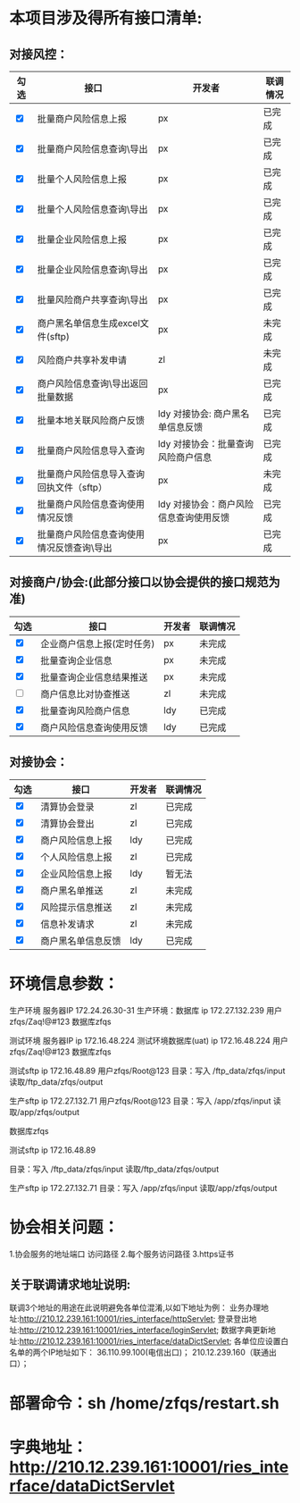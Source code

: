 # 本项目涉及得所有接口清单:

## 对接风控：

|勾选|接口|开发者|联调情况|
|---|---|---|---|
|<input type="checkbox" checked>| 批量商户风险信息上报                 |        px|已完成|
|<input type="checkbox" checked>| 批量商户风险信息查询\导出              |      px|已完成|
|<input type="checkbox" checked>| 批量个人风险信息上报                 |        px|已完成|
|<input type="checkbox" checked>| 批量个人风险信息查询\导出              |      px|已完成|
|<input type="checkbox" checked>| 批量企业风险信息上报                 |        px|已完成|
|<input type="checkbox" checked>| 批量企业风险信息查询\导出              |      px|已完成|
|<input type="checkbox" checked>| 批量风险商户共享查询\导出              |      px|已完成|
|<input type="checkbox" checked>| 商户黑名单信息生成excel文件(sftp)     |       px|未完成|
|<input type="checkbox" checked>| 风险商户共享补发申请                 |        zl|未完成|
|<input type="checkbox" checked>| 商户风险信息查询\导出返回批量数据          |      px|已完成|
|<input type="checkbox" checked>| 批量本地关联风险商户反馈               |      ldy 对接协会: 商户黑名单信息反馈|已完成|
|<input type="checkbox" checked>| 批量商户风险信息导入查询               |      ldy 对接协会：批量查询风险商户信息 |已完成|
|<input type="checkbox" checked>| 批量商户风险信息导入查询回执文件（sftp）     | px|未完成|
|<input type="checkbox" checked>| 批量商户风险信息查询使用情况反馈           |  ldy 对接协会：商户风险信息查询使用反馈 |已完成|
|<input type="checkbox" checked>| 批量商户风险信息查询使用情况反馈查询\导出      |px|已完成|

## 对接商户/协会:(此部分接口以协会提供的接口规范为准)

|勾选|接口|开发者|联调情况|
|---|---|---|---|
|<input type="checkbox" checked>| 企业商户信息上报(定时任务)   | px|未完成|
|<input type="checkbox" checked>| 批量查询企业信息         |    px|未完成|
|<input type="checkbox" checked>| 批量查询企业信息结果推送     | px|未完成|
|<input type="checkbox">| 商户信息比对协查推送       |   zl|未完成|
|<input type="checkbox" checked>| 批量查询风险商户信息       |   ldy|已完成|
|<input type="checkbox" checked>| 商户风险信息查询使用反馈     | ldy|已完成|

## 对接协会：

|勾选|接口|开发者|联调情况|
|---|---|---|---|
|<input type="checkbox" checked>| 清算协会登录      |        zl|已完成|
|<input type="checkbox" checked>| 清算协会登出      |      zl|已完成|
|<input type="checkbox" checked>| 商户风险信息上报    |        ldy|已完成|
|<input type="checkbox" checked>| 个人风险信息上报    |        zl|已完成|
|<input type="checkbox" checked>| 企业风险信息上报    |        ldy|暂无法|
|<input type="checkbox" checked>| 商户黑名单推送     |         zl|未完成|
|<input type="checkbox" checked>| 风险提示信息推送    |        zl|未完成|
|<input type="checkbox" checked>| 信息补发请求      |          zl|未完成|
|<input type="checkbox" checked>| 商户黑名单信息反馈   |        ldy|已完成|


# 环境信息参数：
生产环境 服务器IP
172.24.26.30-31
生产环境：数据库
ip 172.27.132.239
用户zfqs/Zaq!@#123
数据库zfqs

测试环境 服务器IP
ip 172.16.48.224
测试环境数据库(uat)
ip 172.16.48.224
用户zfqs/Zaq!@#123
数据库zfqs

测试sftp
ip 172.16.48.89
用户zfqs/Root@123
目录：写入 /ftp_data/zfqs/input 读取/ftp_data/zfqs/output

生产sftp 
ip 172.27.132.71
用户zfqs/Root@123
目录：写入 /app/zfqs/input 读取/app/zfqs/output

数据库zfqs

测试sftp
ip 172.16.48.89

目录：写入 /ftp_data/zfqs/input 读取/ftp_data/zfqs/output

生产sftp 
ip 172.27.132.71
目录：写入 /app/zfqs/input 读取/app/zfqs/output


# 协会相关问题：
1.协会服务的地址端口 访问路径
2.每个服务访问路径
3.https证书

## 关于联调请求地址说明:
联调3个地址的用途在此说明避免各单位混淆,以如下地址为例：
业务办理地址:http://210.12.239.161:10001/ries_interface/httpServlet;
登录登出地址:http://210.12.239.161:10001/ries_interface/loginServlet;
数据字典更新地址:http://210.12.239.161:10001/ries_interface/dataDictServlet;
各单位应设置白名单的两个IP地址如下：
36.110.99.100(电信出口)；
210.12.239.160（联通出口）；

# 部署命令：sh /home/zfqs/restart.sh 

# 字典地址：http://210.12.239.161:10001/ries_interface/dataDictServlet




